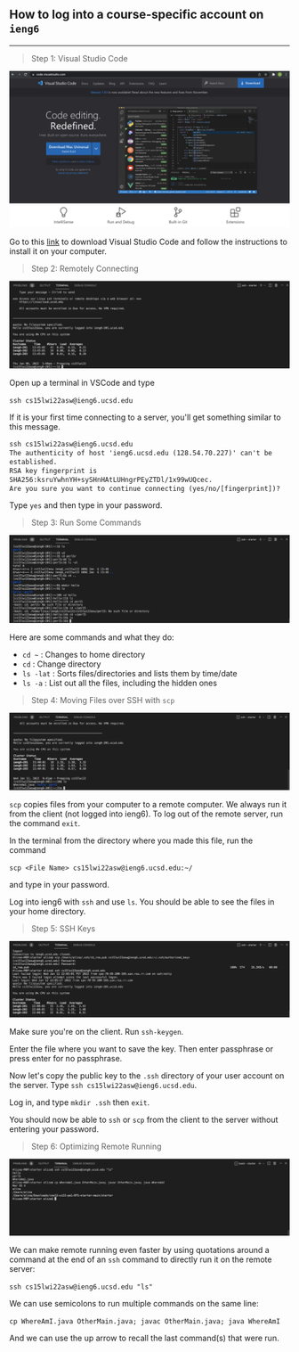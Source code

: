 ## How to log into a course-specific account on `ieng6`
---

> Step 1: Visual Studio Code

![Image](downloadvscode.png)

Go to this [link](https://code.visualstudio.com/) to download Visual Studio Code and follow the instructions to install it on your computer. 

> Step 2: Remotely Connecting

![Image](remotelyconnecting.png)

Open up a terminal in VSCode and type 

`ssh cs15lwi22asw@ieng6.ucsd.edu`

If it is your first time connecting to a server, you'll get something similar to this message. 

```
ssh cs15lwi22asw@ieng6.ucsd.edu
The authenticity of host 'ieng6.ucsd.edu (128.54.70.227)' can't be established.
RSA key fingerprint is SHA256:ksruYwhnYH+sySHnHAtLUHngrPEyZTDl/1x99wUQcec.
Are you sure you want to continue connecting (yes/no/[fingerprint])? 
```

Type `yes` and then type in your password. 

> Step 3: Run Some Commands

![Image](tryingcommands1.png)

Here are some commands and what they do:
* `cd ~` : Changes to home directory
* `cd` : Change directory
* `ls -lat` : Sorts files/directories and lists them by time/date
* `ls -a` : List out all the files, including the hidden ones

> Step 4: Moving Files over SSH with `scp`

![Image](movingfiles.png)

`scp` copies files from your computer to a remote computer. We always run it from the client (not logged into ieng6). To log out of the remote server, run the command `exit`. 

In the terminal from the directory where you made this file, run the command

`scp <File Name> cs15lwi22asw@ieng6.ucsd.edu:~/`

and type in your password. 

Log into ieng6 with `ssh` and use `ls`. You should be able to see the files in your home directory. 

> Step 5: SSH Keys

![Image](sshkeys.png)

Make sure you're on the client. Run `ssh-keygen`.

Enter the file where you want to save the key. Then enter passphrase or press enter for no passphrase. 

Now let's copy the public key to the `.ssh` directory of your user account on the server. Type `ssh cs15lwi22asw@ieng6.ucsd.edu`. 

Log in, and type `mkdir .ssh` then `exit`. 

You should now be able to `ssh` or `scp` from the client to the server without entering your password. 

> Step 6: Optimizing Remote Running

![Image](optimizingrr.png)

We can make remote running even faster by using quotations around a command at the end of an `ssh` command to directly run it on the remote server:

`ssh cs15lwi22asw@ieng6.ucsd.edu "ls"`

We can use semicolons to run multiple commands on the same line: 

`cp WhereAmI.java OtherMain.java; javac OtherMain.java; java WhereAmI`

And we can use the up arrow to recall the last command(s) that were run. 

